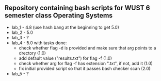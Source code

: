 ## Repository containing bash scripts for WUST 6 semester class Operating Systems
-  lab_1 - 4.8 (use hash bang at the beginning to get 5.0)
-  lab_2 - 5.0
-  lab_3 - ?
-  lab_4 - 5.0 with tasks done:  
    - check whether flag -d is provided and make sure that arg points to a drectory (1.0)  
    - add default value ("results.txt") for flag -f (1.0)  
    - check whether arg for flag -f has extension ".txt", if not, add it (1.0)  
    - fix initial provided script so that it passes bash checker scan (2.0)  
-  lab_5 - ?
